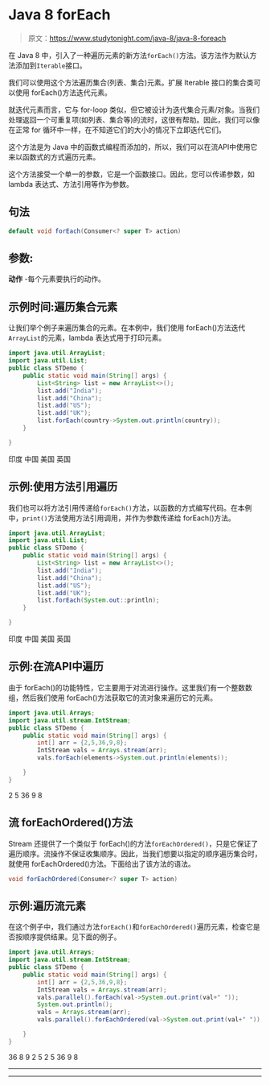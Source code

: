 # Java 8 forEach

> 原文：<https://www.studytonight.com/java-8/java-8-foreach>

在 Java 8 中，引入了一种遍历元素的新方法`forEach()`方法。该方法作为默认方法添加到`Iterable`接口。

我们可以使用这个方法遍历集合(列表、集合)元素。扩展 Iterable 接口的集合类可以使用 forEach()方法迭代元素。

就迭代元素而言，它与 for-loop 类似，但它被设计为迭代集合元素/对象。当我们处理返回一个可重复项(如列表、集合等)的流时，这很有帮助。因此，我们可以像在正常 for 循环中一样，在不知道它们的大小的情况下立即迭代它们。

这个方法是为 Java 中的函数式编程而添加的，所以，我们可以在流API中使用它来以函数式的方式遍历元素。

这个方法接受一个单一的参数，它是一个函数接口。因此，您可以传递参数，如 lambda 表达式、方法引用等作为参数。

## 句法

```java
default void forEach(Consumer<? super T> action)
```

## 参数:

**动作** -每个元素要执行的动作。

## 示例时间:遍历集合元素

让我们举个例子来遍历集合的元素。在本例中，我们使用 forEach()方法迭代`ArrayList`的元素，lambda 表达式用于打印元素。

```java
import java.util.ArrayList;
import java.util.List;
public class STDemo {
	public static void main(String[] args) {
		List<String> list = new ArrayList<>(); 
		list.add("India");
		list.add("China");
		list.add("US");
		list.add("UK");
		list.forEach(country->System.out.println(country));
	}

}
```

印度
中国
美国
英国

## 示例:使用方法引用遍历

我们也可以将方法引用传递给`forEach()`方法，以函数的方式编写代码。在本例中，`print()`方法使用方法引用调用，并作为参数传递给 forEach()方法。

```java
import java.util.ArrayList;
import java.util.List;
public class STDemo {
	public static void main(String[] args) {
		List<String> list = new ArrayList<>(); 
		list.add("India");
		list.add("China");
		list.add("US");
		list.add("UK");
		list.forEach(System.out::println);
	}

}
```

印度
中国
美国
英国

## 示例:在流API中遍历

由于 forEach()的功能特性，它主要用于对流进行操作。这里我们有一个整数数组，然后我们使用 forEach()方法获取它的流对象来遍历它的元素。

```java
import java.util.Arrays;
import java.util.stream.IntStream;
public class STDemo {
	public static void main(String[] args) {
		int[] arr = {2,5,36,9,8};
		IntStream vals = Arrays.stream(arr);
		vals.forEach(elements->System.out.println(elements));

	}
}
```

2
5
36
9
8

## 流 forEachOrdered()方法

Stream 还提供了一个类似于 forEach()的方法`forEachOrdered()`，只是它保证了遍历顺序。流操作不保证收集顺序。因此，当我们想要以指定的顺序遍历集合时，就使用 forEachOrdered()方法。下面给出了该方法的语法。

```java
void forEachOrdered(Consumer<? super T> action)
```

## 示例:遍历流元素

在这个例子中，我们通过方法`forEach()`和`forEachOrdered()`遍历元素，检查它是否按顺序提供结果。见下面的例子。

```java
import java.util.Arrays;
import java.util.stream.IntStream;
public class STDemo {
	public static void main(String[] args) {
		int[] arr = {2,5,36,9,8};
		IntStream vals = Arrays.stream(arr);
		vals.parallel().forEach(val->System.out.print(val+" "));
		System.out.println();
		vals = Arrays.stream(arr);
		vals.parallel().forEachOrdered(val->System.out.print(val+" "));

	}
}
```

36 8 9 2 5
2 5 36 9 8

* * *

* * *